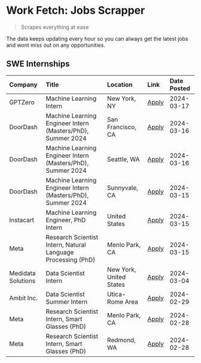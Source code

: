 # Work Fetch: Jobs Scrapper
> Scrapes everything at ease

The data keeps updating every hour so you can always get the latest jobs and wont miss out on any opportunities.

## SWE Internships
<!--START_SECTION:workfetch-->
| Company            | Title                                                        | Location                | Link                                                                                                                                                                                                                                                                   | Date Posted   |
|:-------------------|:-------------------------------------------------------------|:------------------------|:-----------------------------------------------------------------------------------------------------------------------------------------------------------------------------------------------------------------------------------------------------------------------|:--------------|
| GPTZero            | Machine Learning Intern                                      | New York, NY            | [Apply](https://www.linkedin.com/jobs/view/machine-learning-intern-at-gptzero-3860723963?position=10&pageNum=0&refId=fKTCRkaO73aDN1nQqUpKww%3D%3D&trackingId=EQ%2Fgqx5mxC3eGnmywWLUpg%3D%3D&trk=public_jobs_jserp-result_search-card)                                  | 2024-03-17    |
| DoorDash           | Machine Learning Engineer Intern (Masters/PhD), Summer 2024  | San Francisco, CA       | [Apply](https://www.linkedin.com/jobs/view/machine-learning-engineer-intern-masters-phd-summer-2024-at-doordash-3736457737?position=3&pageNum=0&refId=fKTCRkaO73aDN1nQqUpKww%3D%3D&trackingId=tVmanDJZGIwH%2BN36i2GjqA%3D%3D&trk=public_jobs_jserp-result_search-card) | 2024-03-16    |
| DoorDash           | Machine Learning Engineer Intern (Masters/PhD), Summer 2024  | Seattle, WA             | [Apply](https://www.linkedin.com/jobs/view/machine-learning-engineer-intern-masters-phd-summer-2024-at-doordash-3736455966?position=4&pageNum=0&refId=fKTCRkaO73aDN1nQqUpKww%3D%3D&trackingId=dtmLfMCAKz%2F7r31bXDnkqQ%3D%3D&trk=public_jobs_jserp-result_search-card) | 2024-03-16    |
| DoorDash           | Machine Learning Engineer Intern (Masters/PhD), Summer 2024  | Sunnyvale, CA           | [Apply](https://www.linkedin.com/jobs/view/machine-learning-engineer-intern-masters-phd-summer-2024-at-doordash-3736454973?position=2&pageNum=0&refId=fKTCRkaO73aDN1nQqUpKww%3D%3D&trackingId=bRMtvHVSW2ur3T4XOXD8BA%3D%3D&trk=public_jobs_jserp-result_search-card)   | 2024-03-15    |
| Instacart          | Machine Learning Engineer, PhD Intern                        | United States           | [Apply](https://www.linkedin.com/jobs/view/machine-learning-engineer-phd-intern-at-instacart-3815634369?position=12&pageNum=0&refId=fKTCRkaO73aDN1nQqUpKww%3D%3D&trackingId=E14H2iPfydfVwxFS1NY7kA%3D%3D&trk=public_jobs_jserp-result_search-card)                     | 2024-03-15    |
| Meta               | Research Scientist Intern, Natural Language Processing (PhD) | Menlo Park, CA          | [Apply](https://www.linkedin.com/jobs/view/research-scientist-intern-natural-language-processing-phd-at-meta-3858718375?position=13&pageNum=0&refId=fKTCRkaO73aDN1nQqUpKww%3D%3D&trackingId=eBnqP6f4PJQIeGseNHxZVQ%3D%3D&trk=public_jobs_jserp-result_search-card)     | 2024-03-15    |
| Medidata Solutions | Data Scientist Intern                                        | New York, United States | [Apply](https://www.linkedin.com/jobs/view/data-scientist-intern-at-medidata-solutions-3810253704?position=11&pageNum=0&refId=fKTCRkaO73aDN1nQqUpKww%3D%3D&trackingId=aDoRoGPxgEE4it%2BlePaQTg%3D%3D&trk=public_jobs_jserp-result_search-card)                         | 2024-03-04    |
| Ambit Inc.         | Data Scientist Summer Intern                                 | Utica-Rome Area         | [Apply](https://www.linkedin.com/jobs/view/data-scientist-summer-intern-at-ambit-inc-3843121918?position=5&pageNum=0&refId=fKTCRkaO73aDN1nQqUpKww%3D%3D&trackingId=xFr%2F1rd6qmqOGzQi9kQfWg%3D%3D&trk=public_jobs_jserp-result_search-card)                            | 2024-02-29    |
| Meta               | Research Scientist Intern, Smart Glasses (PhD)               | Menlo Park, CA          | [Apply](https://www.linkedin.com/jobs/view/research-scientist-intern-smart-glasses-phd-at-meta-3811308332?position=9&pageNum=0&refId=fKTCRkaO73aDN1nQqUpKww%3D%3D&trackingId=i84fJel4lJjNP2bZc5%2BU5Q%3D%3D&trk=public_jobs_jserp-result_search-card)                  | 2024-02-28    |
| Meta               | Research Scientist Intern, Smart Glasses (PhD)               | Redmond, WA             | [Apply](https://www.linkedin.com/jobs/view/research-scientist-intern-smart-glasses-phd-at-meta-3811304794?position=14&pageNum=0&refId=fKTCRkaO73aDN1nQqUpKww%3D%3D&trackingId=6JBKsiDiGwiPc5X%2Fb4dnKw%3D%3D&trk=public_jobs_jserp-result_search-card)                 | 2024-02-28    |
<!--END_SECTION:workfetch-->
